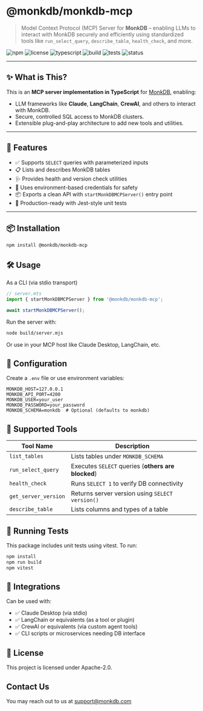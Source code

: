 # @monkdb/monkdb-mcp

> Model Context Protocol (MCP) Server for **MonkDB** – enabling LLMs to interact with MonkDB securely and efficiently using standardized tools like `run_select_query`, `describe_table`, `health_check`, and more.

![npm](https://img.shields.io/npm/v/@monkdb/monkdb-mcp)
![license](https://img.shields.io/npm/l/@monkdb/monkdb-mcp)
![typescript](https://img.shields.io/badge/TypeScript-ESM-blue)
![build](https://img.shields.io/badge/build-passing-brightgreen)
![tests](https://img.shields.io/badge/tests-passed-brightgreen)
![status](https://img.shields.io/badge/project-stable-blue)

---

## ✨ What is This?

This is an **MCP server implementation in TypeScript** for [MonkDB](https://monkdb.com), enabling:
- LLM frameworks like **Claude**, **LangChain**, **CrewAI**, and others to interact with MonkDB.
- Secure, controlled SQL access to MonkDB clusters.
- Extensible plug-and-play architecture to add new tools and utilities.

---

## 🚀 Features

- ✅ Supports `SELECT` queries with parameterized inputs
- 📋 Lists and describes MonkDB tables
- 🩺 Provides health and version check utilities
- 🔐 Uses environment-based credentials for safety
- 📦 Exports a clean API with `startMonkDBMCPServer()` entry point
- 🧪 Production-ready with Jest-style unit tests

---

## 📦 Installation

```bash
npm install @monkdb/monkdb-mcp
```

## 🛠️ Usage

As a CLI (via stdio transport)

```ts
// server.mts
import { startMonkDBMCPServer } from '@monkdb/monkdb-mcp';

await startMonkDBMCPServer();
```

Run the server with:

```bash
node build/server.mjs
```

Or use in your MCP host like Claude Desktop, LangChain, etc.

## 🔧 Configuration

Create a `.env` file or use environment variables:

```text
MONKDB_HOST=127.0.0.1
MONKDB_API_PORT=4200
MONKDB_USER=your_user
MONKDB_PASSWORD=your_password
MONKDB_SCHEMA=monkdb  # Optional (defaults to monkdb)
```

## 🧰 Supported Tools

| Tool Name            | Description                                         |
|----------------------|-----------------------------------------------------|
| `list_tables`          | Lists tables under `MONKDB_SCHEMA`                    |
| `run_select_query`     | Executes `SELECT` queries (**others are blocked**)        |
| `health_check`         | Runs `SELECT 1` to verify DB connectivity             |
| `get_server_version`   | Returns server version using `SELECT version()`        |
| `describe_table`       | Lists columns and types of a table                  |


## 🧪 Running Tests

This package includes unit tests using vitest. To run:

```bash
npm install
npm run build
npm vitest
```

## 🧩 Integrations

Can be used with:

- ✅ Claude Desktop (via stdio)
- ✅ LangChain or equivalents (as a tool or plugin)
- ✅ CrewAI or equivalents (via custom agent tools)
- ✅ CLI scripts or microservices needing DB interface

## 📄 License

This project is licensed under Apache-2.0.

## Contact Us

You may reach out to us at [support@monkdb.com](mailto:support@monkdb.com)